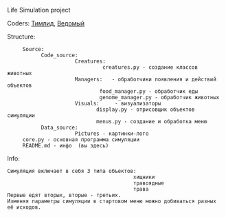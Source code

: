 Life Simulation project

Coders: [Тимлид](https://github.com/kayl71),     [Ведомый](https://github.com/Midyadi)

Structure:

         Source:       
               Code_source:
                          Creatures:
                                   creatures.py - создание классов животных
                          Managers:   - обработчики появления и действий объектов
                                  food_manager.py - обработчик еды
                                  genome_manager.py - обработчик животных
                          Visuals:     - визуализаторы
                                 display.py - отрисовщик объектов симуляции
                                 menus.py - создание и обработка меню
               Data_source:
                          Pictures - картинки-лого    
         core.py - основная программа симуляции
         README.md - инфо  (вы здесь)
         
Info:
    
    Симуляция включает в себя 3 типа объектов: 
                                             хищники 
                                             травоядные
                                             трава
    Первые едят вторых, вторые - третьих.
    Изменяя параметры симуляции в стартовом меню можно добиваться разных её исходов.
